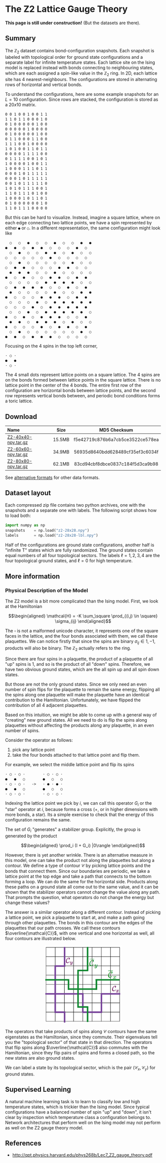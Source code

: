 # The Z2 Lattice Gauge Theory

**This page is still under construction!**
(But the datasets are there).

## Summary
The $\mathbb{Z}_2$ dataset contains bond-configuration snapshots. Each snapshot is labeled with topological order for ground state configurations and a separate label for infinite temperature states. Each lattice site on the Ising model is replaced instead with bonds connecting to neighbouring states, which are each assigned a spin-like value in the $\mathbb{Z}_2$ ring. In 2D, each lattice site has $4$ nearest-neighbours. The configurations are stored in alternating rows of horizontal and vertical bonds.

To understand the configurations, here are some example snapshots for an $L=10$ configuration. Since rows are stacked, the configuration is stored as a $20x10$ matrix.

```
0 0 1 0 0 1 0 0 1 1
1 1 0 1 1 0 0 0 1 0
0 1 0 0 0 0 0 1 0 0
0 0 0 0 0 1 0 0 0 0
0 1 0 0 0 0 0 1 0 0
0 1 1 0 0 0 1 1 0 0
1 1 1 0 0 1 0 0 0 0
1 0 1 0 0 1 1 0 1 1
0 0 0 0 1 1 1 1 0 0
0 1 1 1 1 0 0 1 0 1
1 0 0 0 0 1 0 0 1 1
1 0 0 0 1 1 1 0 1 1
0 0 0 1 0 1 1 1 1 1
0 0 0 1 0 1 1 1 1 1
0 0 1 0 1 1 1 1 1 0
1 0 1 0 1 1 1 0 0 1
1 1 0 1 1 1 0 1 0 0
1 0 0 0 1 0 1 1 0 1
0 1 0 0 0 0 0 0 1 0
1 1 0 1 1 1 0 0 0 0
```

But this can be hard to visualize. Instead, imagine a square lattice, where on each edge connecting two lattice points, we have a spin represented by either `●` or `○`. In a different representation, the same configuration might look like

```
  ○   ○   ●   ○   ○   ●   ○   ○   ●   ●
●   ●   ○   ●   ●   ○   ○   ○   ●   ○
  ○   ●   ○   ○   ●   ●   ○   ●   ○   ○
○   ○   ○   ○   ○   ●   ○   ○   ○   ○
  ○   ●   ○   ○   ○   ○   ○   ●   ○   ○
○   ●   ●   ○   ○   ○   ●   ●   ○   ○
  ●   ●   ●   ○   ○   ●   ○   ○   ○   ○
●   ○   ●   ○   ○   ●   ●   ○   ●   ●
  ○   ○   ○   ○   ●   ●   ●   ●   ○   ○
○   ●   ●   ●   ●   ○   ○   ●   ○   ●
  ●   ○   ○   ○   ○   ●   ○   ○   ●   ●
●   ○   ○   ○   ●   ●   ●   ○   ●   ●
  ○   ○   ○   ●   ○   ●   ●   ●   ●   ●
○   ○   ○   ●   ○   ●   ●   ●   ●   ●
  ○   ○   ●   ○   ●   ●   ●   ●   ●   ○
●   ○   ●   ○   ●   ●   ●   ○   ○   ●
  ●   ●   ○   ●   ●   ●   ○   ●   ○   ○
●   ○   ○   ○   ●   ○   ●   ●   ○   ●
  ○   ●   ○   ○   ○   ○   ○   ○   ●   ○
●   ●   ○   ●   ●   ●   ○   ○   ○   ○
```

Focusing on the 4 spins in the top left corner,

```
· ○ ·
●   ●
· ○ ·
```

The 4 small dots represent lattice points on a square lattice. The 4 spins are on the bonds formed between lattice points in the square lattice. There is no lattice point in the center of the 4 bonds. The entire first row of the configuration are horizontal bonds between lattice points, and the second row represents vertical bonds between, and periodic bond conditions forms a toric lattice.

## Download

| Name  	|  Size 	|  MD5 Checksum |
| :--- | :---: | :---: |
| [Z2-40x40-npy.tar.gz](https://github.com/quantumdata/data/releases/tag/v0.1-z2-npy) | 15.5MB  	|   f5e42719c876b6a7cb5ce3522ce578ea	|
| [Z2-60x60-npy.tar.gz](https://github.com/quantumdata/data/releases/tag/v0.1-z2-npy)  | 34.9MB  	|   56935d8640bdd628489cf35ef3c6034f	|
| [Z2-80x80-npy.tar.gz](https://github.com/quantumdata/data/releases/tag/v0.1-z2-npy)  | 62.1MB  	|   83cd94cbf8dbce0837c184f5d3ca9b98	|

See [alternative formats](#alternative-formats) for other data formats.

## Dataset layout
Each compressed zip file contains two python archives, one with the snapshots and a separate one with labels. The following script shows how to load both:

```python
import numpy as np
snapshots    = np.load("z2-28x28.npy")
labels       = np.load("z2-28x28-lbl.npy")
```
Half of the configurations are ground state configurations, another half is "infinite T" states which are fully randomized. The ground states contain equal numbers of all four topological sectors. The labels $\ell = 1, 2, 3, 4$ are the four topological ground states, and $\ell = 0$ for high temperature.

## More information

### Physical Description of the Model
The Z2 model is a bit more complicated than the Ising model. First, we look at the Hamiltonian

$$\begin{aligned}
  \mathcal{H} = -K \sum_\square \prod_{(i,j) \in \square} \sigma_{ij}
\end{aligned}$$

The $\square$ is not a malformed unicode character, it represents one of the square faces in the lattice, and the four bonds associated with them, we call these plaquettes. We can notice firstly that since the spins are binary $\sigma_{ij} \in {1,-1}$, products will also be binary. The $\mathbb{Z}_2$ actually refers to the ring.

Since there are four spins in a plaquette, the product of a plaquette of all "up" spins is $1$, and so is the product of all "down" spins. Therefore, we have two obvious ground states, which are the all spin up and all spin down states.

But those are not the only ground states. Since we only need an even number of spin flips for the plaquette to remain the same energy, flipping all the spins along one plaquette will make the plaquette have an identical contribution to the Hamiltonian. Unfortunately, we have flipped the contribution of all 4 adjacent plaquettes.

Based on this intuition, we might be able to come up with a general way of "creating" new ground states. All we need to do is flip the spins along plaquettes without affecting the products along any plaquette, in an even number of spins.

Consider the operator as follows:
  1. pick any lattice point
  2. take the four bonds attached to that lattice point and flip them.

For example, we select the middle lattice point and flip its spins


```
· ○ · ○ ·        · ○ · ○ ·
●   ●   ○        ●   ○   ○
· ○ · ○ ·   ->   · ● · ● ·
●   ●   ○        ●   ○   ○
· ○ · ○ ·        · ○ · ○ ·
```

Indexing the lattice point we pick by $i$, we can call this operator $G_i$ or the "star" operator at $i$, because forms a cross ($+$, or in higher dimensions with more bonds, a star). Its a simple exercise to check that the energy of this configuration remains the same.

The set of $G_i$ "generates" a stabilizer group. Explicitly, the group is generated by the product

$$\begin{aligned}
  \prod_i (I + G_i) |0\rangle
\end{aligned}$$

However, there is yet another wrinkle. There is an alternative measure in this model, one can take the product not along the plaquettes but along a contour. We define a type of contour $\mathcal{C}$ by picking lattice points and the bonds that connect them. Since our boundaries are periodic, we take a lattice point at the top edge and take a path that connects to the bottom forming a loop. We can do the same for the horizontal side. Products along these paths on a ground state all come out to the same value, and it can be shown that the stabilizer operators cannot change the value along any path. That prompts the question, what operators do not change the energy but change these values?

The answer is a similar operator along a different contour. Instead of picking a lattice point, we pick a plaquette to start at, and make a path going through other plaquettes. The bonds in this contour are the edges of the plaquettes that our path crosses. We call these contours $\overline{\mathcal{C}}$, with one vertical and one horizontal as well, all four contours are illustrated below.

<div align="center">

<img src="Z2_Contours.png" style="width:250px"/>

</div>

The operators that take products of spins along $\mathcal{C}$ contours have the same eigenstates as the Hamiltonian, since they commute. Their eigenvalues tell you the "topological sector" of that state in that direction. The operators that flip spins along $\overline{\mathcal{C}}$ also commutes with the Hamiltonian, since they flip pairs of spins and forms a closed path, so the new states are also ground states.

We can label a state by its topological sector, which is the pair $(\mathcal{C}_x, \mathcal{C}_y)$ for ground states.

## Supervised Learning
A natural machine learning task is to learn to classify low and high temperature states, which is trickier than the Ising model. Since typical configurations have a balanced number of spin "up" and "down", it isn't clear by inspection which temperature class a configuration belongs to. Network architectures that perform well on the Ising model may not perform as well on the Z2 gauge theory model.


## References
* http://qpt.physics.harvard.edu/phys268b/Lec7_Z2_gauge_theory.pdf
